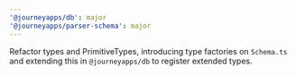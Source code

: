 ```yaml
---
'@journeyapps/db': major
'@journeyapps/parser-schema': major
---
```


Refactor types and PrimitiveTypes, introducing type factories on `Schema.ts` and extending this in `@journeyapps/db` to register extended types.
